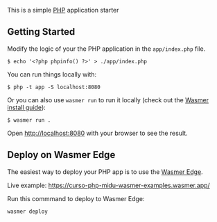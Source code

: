 This is a simple [PHP](https://php.org/) application starter

## Getting Started

Modify the logic of your the PHP application in the `app/index.php` file.

```console
$ echo '<?php phpinfo() ?>' > ./app/index.php
```

You can run things locally with:

```
$ php -t app -S localhost:8080
```

Or you can also use `wasmer run` to run it locally (check out the [Wasmer install guide](https://docs.wasmer.io/install)):

```console
$ wasmer run .
```

Open [http://localhost:8080](http://localhost:8080) with your browser to see the result.


## Deploy on Wasmer Edge

The easiest way to deploy your PHP app is to use the [Wasmer Edge](https://wasmer.io/products/edge).

Live example: https://curso-php-midu-wasmer-examples.wasmer.app/

Run this commmand to deploy to Wasmer Edge:

```bash
wasmer deploy
```
